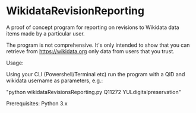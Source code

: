 # WikidataRevisionReporting
A proof of concept program for reporting on revisions to Wikidata data items made by a particular user.

The program is not comprehensive. It's only intended to show that you can retrieve from https://wikidata.org only data from users that you trust. 


Usage:

Using your CLI (Powershell/Terminal etc) run the program with a QID and wikidata username as parameters, e.g.:

"python wikidataRevisionsReporting.py Q11272 YULdigitalpreservation"

Prerequisites:
Python 3.x
